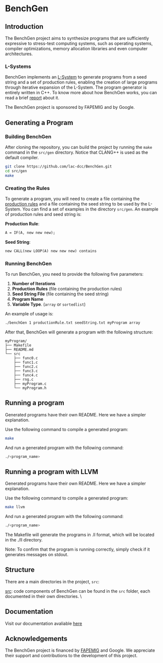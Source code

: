 # BenchGen

## Introduction

The BenchGen project aims to synthesize programs that are sufficiently expressive to stress-test computing systems, such as operating systems, compiler optimizations, memory allocation libraries and even computer architectures.

### L-Systems

BenchGen implements an [L-System](https://en.wikipedia.org/wiki/L-system) to generate programs from a seed string and a set of production rules, enabling the creation of large programs through iterative expansion of the L-System. 
The program generator is entirely written in C++.
To know more about how BenchGen works, you can read a brief [report](https://lac-dcc.github.io/pubs/TechReports/LaC_TechReport022025.pdf) about it.

The BenchGen project is sponsored by FAPEMIG and by Google.

## Generating a Program

### Building BenchGen

After cloning the repository, you can build the project by running the `make` command in the `src/gen` directory. Notice that CLANG++ is used as the default compiler.

```bash
git clone https://github.com/lac-dcc/BenchGen.git
cd src/gen
make
```

### Creating the Rules

To generate a program, you will need to create a file containing the [production rules](<https://en.wikipedia.org/wiki/Production_(computer_science)>) and a file containing the seed string to be used by the L-System.
You can find a set of examples in the directory `src/gen`. An example of production rules and seed string is:

**Production Rule**:

```txt
A = IF(A, new new new);
```

**Seed String**:

```txt
new CALL(new LOOP(A) new new new) contains
```

### Running BenchGen

To run BenchGen, you need to provide the following five parameters:

1. **Number of Iterations**
2. **Production Rules** (file containing the production rules)
3. **Seed String File** (file containing the seed string)
4. **Program Name**
5. **Variable Type**. (`array` or `sortedlist`)

An example of usage is:

```bash
./benchGen 1 productionRule.txt seedString.txt myProgram array
```

After that, BenchGen will generate a program with the following structure:

```
myProgram/
├── Makefile
├── README.md
└── src
    ├── func0.c
    ├── func1.c
    ├── func2.c
    ├── func3.c
    ├── func4.c
    ├── rng.c
    ├── myProgram.c
    └── myProgram.h
```

## Running a program

Generated programs have their own README. Here we have a simpler explanation.

Use the following command to compile a generated program:

```bash
make
```

And run a generated program with the following command:

```bash
./<program_name>
```
## Running a program with LLVM

Generated programs have their own README. Here we have a simpler explanation.

Use the following command to compile a generated program:

```bash
make llvm
```

And run a generated program with the following command:

```bash
./<program_name>
```

The Makefile will generate the programs in .ll format, which will be located in the ./ll directory.

Note: To confirm that the program is running correctly, simply check if it generates messages on stdout.

## Structure

There are a main directories in the project, `src`:

[src](./src/): code components of BenchGen can be found in the `src` folder, each documented in their own directories. \


## Documentation

Visit our documentation avaliable [here](https://benchgen.github.io/index.html)

## Acknowledgements

The BenchGen project is financed by [FAPEMIG](http://www.fapemig.br/pt/) and Google. We appreciate their support and contributions to the development of this project.
